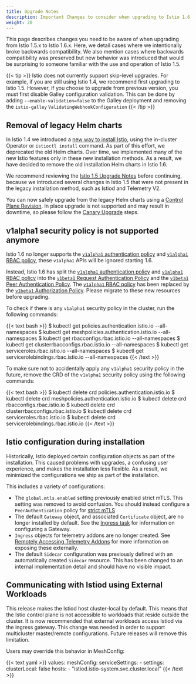 ```yaml
---
title: Upgrade Notes
description: Important Changes to consider when upgrading to Istio 1.6.
weight: 20
---
```


This page describes changes you need to be aware of when upgrading from Istio
1.5.x to Istio 1.6.x. Here, we detail cases where we intentionally broke backwards
compatibility. We also mention cases where backwards compatibility was preserved
but new behavior was introduced that would be surprising to someone familiar with
the use and operation of Istio 1.5.

{{< tip >}}
Istio does not currently support skip-level upgrades. For example, if you are still using Istio 1.4, we recommend first upgrading to Istio 1.5. However, if you choose to upgrade from previous version, you must first disable Galley configuration validation. This can be done by adding `--enable-validation=false` to the Galley deployment and removing the `istio-galley` `ValidatingWebhookConfiguration`
{{< /tip >}}

## Removal of legacy Helm charts

In Istio 1.4 we introduced a [new way to install Istio](/blog/2019/introducing-istio-operator/), using the in-cluster Operator or `istioctl install` command. As part of this effort, we deprecated the old Helm charts. Over time, we implemented many of the new Istio features only in these new installation methods. As a result, we have decided to remove the old installation Helm charts in Istio 1.6.

We recommend reviewing the [Istio 1.5 Upgrade Notes](/news/releases/1.5.x/announcing-1.5/upgrade-notes/#control-plane-restructuring) before continuing, because we introduced several changes in Istio 1.5 that were not present in the legacy installation method, such as Istiod and Telemetry V2.

You can now safely upgrade from the legacy Helm charts using a [Control Plane Revision](/blog/2020/multiple-control-planes/). In place upgrade is not supported and may result in downtime, so please follow the [Canary Upgrade](/docs/setup/upgrade/#canary-upgrades) steps.

## v1alpha1 security policy is not supported anymore

Istio 1.6 no longer supports the [`v1alpha1` authentication policy](https://archive.istio.io/v1.4/docs/reference/config/security/istio.authentication.v1alpha1/) and [`v1alpha1` RBAC policy](https://archive.istio.io/v1.4/docs/reference/config/security/istio.rbac.v1alpha1/), these `v1alpha1` APIs will be ignored starting 1.6.

Instead, Istio 1.6 has split the [`v1alpha1` authentication policy](https://archive.istio.io/v1.4/docs/reference/config/security/istio.authentication.v1alpha1/) and [`v1alpha1` RBAC policy](https://archive.istio.io/v1.4/docs/reference/config/security/istio.rbac.v1alpha1/) into the [`v1beta1` Request Authentication Policy](/docs/reference/config/security/request_authentication) and the [`v1beta1` Peer Authentication Policy](/docs/reference/config/security/peer_authentication). The [`v1alpha1` RBAC policy](https://archive.istio.io/v1.4/docs/reference/config/security/istio.rbac.v1alpha1/) has been replaced by the [`v1beta1` Authorization Policy](/docs/reference/config/security/authorization-policy/). Please migrate to these new resources before upgrading.

To check if there is any `v1alpha1` security policy in the cluster, run the following commands:

{{< text bash >}}
$ kubectl get policies.authentication.istio.io --all-namespaces
$ kubectl get meshpolicies.authentication.istio.io --all-namespaces
$ kubectl get rbacconfigs.rbac.istio.io --all-namespaces
$ kubectl get clusterrbacconfigs.rbac.istio.io --all-namespaces
$ kubectl get serviceroles.rbac.istio.io --all-namespaces
$ kubectl get servicerolebindings.rbac.istio.io --all-namespaces
{{< /text >}}

To make sure not to accidentally apply any `v1alpha1` security policy in the future, remove the CRD of the `v1alpha1` security policy using the following commands:

{{< text bash >}}
$ kubectl delete crd policies.authentication.istio.io
$ kubectl delete crd meshpolicies.authentication.istio.io
$ kubectl delete crd rbacconfigs.rbac.istio.io
$ kubectl delete crd clusterrbacconfigs.rbac.istio.io
$ kubectl delete crd serviceroles.rbac.istio.io
$ kubectl delete crd servicerolebindings.rbac.istio.io
{{< /text >}}

## Istio configuration during installation

Historically, Istio deployed certain configuration objects as part of the installation. This caused problems with upgrades, a confusing user experience, and makes the installation less flexible. As a result, we minimized the configurations we ship as part of the installation.

This includes a variety of configurations:

* The `global.mtls.enabled` setting previously enabled strict mTLS. This setting was removed to avoid confusion.  You should instead configure a `PeerAuthentication` policy for [strict mTLS](/docs/tasks/security/authentication/authn-policy/#globally-enabling-istio-mutual-tls-in-strict-mode)
* The default `Gateway` object, and associated `Certificate` object, are no longer installed by default. See the [Ingress task](/docs/tasks/traffic-management/ingress/) for information on configuring a Gateway.
* `Ingress` objects for telemetry addons are no longer created. See [Remotely Accessing Telemetry Addons](/docs/tasks/observability/gateways/) for more information on exposing these externally.
* The default `Sidecar` configuration was previously defined with an automatically created `Sidecar` resource. This has been changed to an internal implementation detail and should have no visible impact.

## Communicating with Istiod using External Workloads

This release makes the Istiod host cluster-local by default. This means that the Istio control plane is not accessible to workloads that reside outside the cluster. It is now recommended that external workloads access Istiod via the ingress gateway. This change was needed in order to support multicluster master/remote configurations. Future releases will remove this limitation.

Users may override this behavior in MeshConfig:

{{< text yaml >}}
values:
  meshConfig:
    serviceSettings:
      - settings:
          clusterLocal: false
        hosts:
          - "istiod.istio-system.svc.cluster.local"
{{< /text >}}